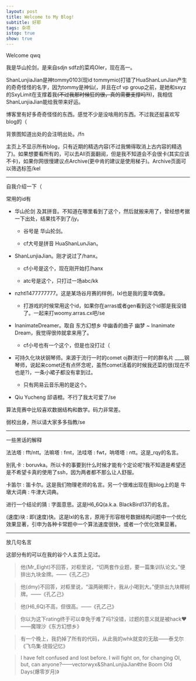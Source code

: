 ```yaml
---
layout: post
title: Welcome to My Blog!
subtitle: 好耶
tags: 杂项
istop: true
show: true
---
```


Welcome qwq

我是华山抡剑，是来自sdjn sdfz的菜鸡OIer，现在高一。

ShanLunjiaJian是神tommy0103(现id tommymio)打错了HuaShanLunJian产生的奇奇怪怪的名字，因为tommy是神仙(，并且在cf vp group之前，是她和sxyz的SxyLimit在支撑着我~~(不过我那时候狂的很，真的需要支撑吗?)~~)，我相信ShanLunjiaJian能给我带来好运。

博客里有好多奇奇怪怪的东西。感觉不少是没啥用的东西。不过我还挺喜欢写blog的（

背景图知道出处的会注明出处。/fn

主页上不显示所有blog，只有近期的精选内容(不过我懒得取消上古内容的精选了)。如果想要看所有的，可以去All页面翻阅，但是我不知道会不会很卡(其实应该不卡)，如果你网很慢建议点Archive(更中肯的建议是使用梯子)。Archive页面可以筛选标签/kel

-----

自我介绍一下（

常用的id有

 - 华山抡剑 及其拼音。不知道在哪里看到了这个，然后就搬来用了，曾经想考据一下出处，结果找不到了/jy。

   - 谷号是 华山抡剑。

   - cf大号是拼音 HuaShanLunJian。

 - ShanLunjiaJian。刚才说过了/hanx。

   - cf小号是这个，现在刚开始打/hanx

   - atc号是这个，只打过一场abc/kk

 - nzhtl1477777777。这是某场谷月赛的样例，lxl也是我的童年偶像。

   - 打游戏的时候常用这个id，如果你在arras或者gen看到这个id那是我没错了。一起来打woomy.arras.cx吧/se

 - InanimateDreamer。取自 东方幻想乡 中幽香的曲子 幽梦 ~ Inanimate Dream，我觉得很帅就拿来用了。

   - cf小号也有一个这个，但是也没打过（

 - 可持久化块状钢琴师。来源于流行一时的comet oj群流行一时的群名片 \_\_\_\_钢琴师，说起来comet还有点怀念呢，虽然comet活着的时候我还菜的很(现在不也是?)，一条小裙子都没有拿到过。

   - 只有网易云音乐用的是这个。

 - Qiu Yucheng 邱语橙。不行了我太可爱了/se

算法竞赛中比较喜欢数据结构和数学。码力非常差。

弱校出身，所以请大家多多指教/se

-----

一些黑话的解释

法法塔 : fft/ntt。法嘛塔 : fmt，法哇塔 : fwt，呐塔塔 : ntt。这是_rqy的名言。

别乳卡 : boruvka。所以卡的事要到什么时候才能有个定论呢?我不知道是希望还是不希望卡真的使用了ssh，因为两者都不那么让人舒服。

卡笛尔 : 笛卡尔。这是我们物理老师的名言。另一个很难出现在我blog上的是 牛墩大词典 : 牛津大词典。

进行一个结论的猜 : 字面意思。这是H6_6Q(a.k.a. BlackBird137)的名言。

(速度)块 : 即(速度)快。这是lxl的名言，原用于形容根号数据结构问题中一个优化效果显著，引申为各种卡常题中一个算法速度很快，或者一个优化效果显著。

-----

放几句名言

这部分有的可以在我的谷个人主页上见过。

> 他(Mr_Eight)不回答，对柜里说，“切两套作业题，要一篇集训队论文。”便排出九块金牌。——《孔乙己》

> 他(dmy)不回答，对柜里说，“温两碗椰汁，我从小喝到大。”便排出九块椰树牌。——《孔乙己》

> 他(H6_6Q)不高，但很高。——《孔乙己》

> 你以为这下rating终于可以幸免于难了吗?没错，过题的意义就是被hack♥——魔理沙《东方幻想乡》

> 有一个晚上，我扔掉了所有的代码，从此我的whk就变的无敌——泰戈尔《飞鸟集·烧毁记忆》

> I have felt confused and lost before. I will fight on, for changing OI, but, can anyone?——vectorwyx&ShanLunjiaJian《the Boom Old Days(爆零岁月)》